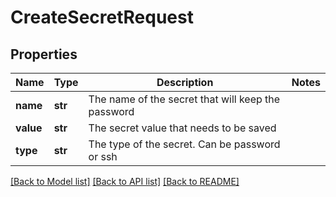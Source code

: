 # CreateSecretRequest

## Properties
Name | Type | Description | Notes
------------ | ------------- | ------------- | -------------
**name** | **str** | The name of the secret that will keep the password | 
**value** | **str** | The secret value that needs to be saved | 
**type** | **str** | The type of the secret. Can be password or ssh | 

[[Back to Model list]](../README.md#documentation-for-models) [[Back to API list]](../README.md#documentation-for-api-endpoints) [[Back to README]](../README.md)


